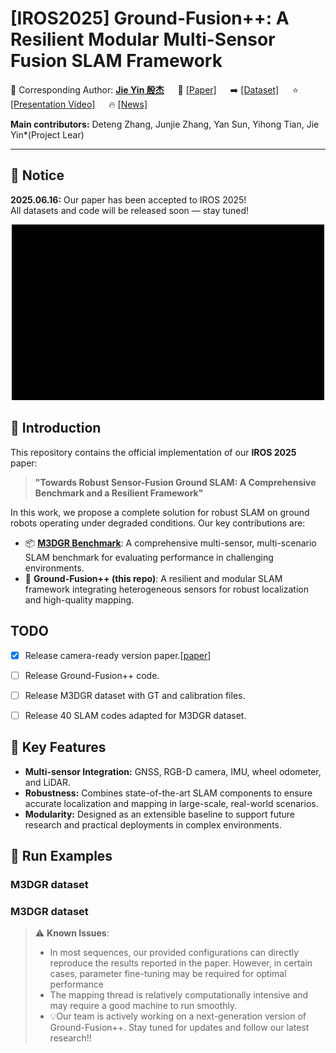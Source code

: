 # [IROS2025] Ground-Fusion++: A Resilient Modular Multi-Sensor Fusion SLAM Framework

💎 Corresponding Author: [**Jie Yin 殷杰**](https://sjtuyinjie.github.io/) &emsp; 📝 [[Paper]](https://github.com/sjtuyinjie/M3DGR/blob/main/_IROS2025_GroundFusion2_M3DGR.pdf) &emsp; ➡️ [[Dataset]](https://github.com/sjtuyinjie/M3DGR) &emsp; ⭐️ [[Presentation Video]](TBD) &emsp; 🔥 [[News]](TBD)

**Main contributors:** Deteng Zhang, Junjie Zhang, Yan Sun, Yihong Tian, Jie Yin*(Project Lear)

---

## 📢 Notice

**2025.06.16:** Our paper has been accepted to IROS 2025!  
All datasets and code will be released soon — stay tuned!

<div align="center">
  <img src="https://github.com/sjtuyinjie/Ground-Fusion2/blob/main/fig/demo.gif" width="500px" alt="Ground-Fusion++ Demo">
</div>


## 🎯 Introduction

This repository contains the official implementation of our **IROS 2025** paper:

> **"Towards Robust Sensor-Fusion Ground SLAM: A Comprehensive Benchmark and a Resilient Framework"**

In this work, we propose a complete solution for robust SLAM on ground robots operating under degraded conditions. Our key contributions are:

- 📦 **[M3DGR Benchmark](https://github.com/sjtuyinjie/M3DGR)**: A comprehensive multi-sensor, multi-scenario SLAM benchmark for evaluating performance in challenging environments.  
- 🚀 **Ground-Fusion++ (this repo)**: A resilient and modular SLAM framework integrating heterogeneous sensors for robust localization and high-quality mapping.


## TODO
- [x] Release camera-ready version paper.[[paper](https://github.com/sjtuyinjie/M3DGR/blob/main/_IROS2025_GroundFusion2_M3DGR.pdf)]
- [ ] Release Ground-Fusion++ code.
- [ ] Release M3DGR dataset with GT and calibration files.
- [ ] Release 40 SLAM codes adapted for M3DGR dataset.


## 🔧 Key Features

- **Multi-sensor Integration:** GNSS, RGB-D camera, IMU, wheel odometer, and LiDAR.  
- **Robustness:** Combines state-of-the-art SLAM components to ensure accurate localization and mapping in large-scale, real-world scenarios.  
- **Modularity:** Designed as an extensible baseline to support future research and practical deployments in complex environments.
  



## 🚀 Run Examples
### M3DGR dataset

### M3DGR dataset

> ⚠️ **Known Issues**:  
> - In most sequences, our provided configurations can directly reproduce the results reported in the paper. However, in certain cases, parameter fine-tuning may be required for optimal performance
> - The mapping thread is relatively computationally intensive and may require a good machine to run smoothly.
> - 💡Our team is actively working on a next-generation version of Ground-Fusion++. Stay tuned for updates and follow our latest research!!

